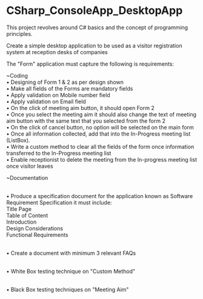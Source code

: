 # CSharp_ConsoleApp_DesktopApp

This project revolves around C# basics and the concept of programming principles.

Create a simple desktop application to be used as a visitor registration system at reception desks of companies

The "Form" application must capture the following is requirements:

~Coding
<br>• Designing of Form 1 & 2 as per design shown
<br>• Make all fields of the Forms are mandatory fields
<br>• Apply validation on Mobile number field
<br>• Apply validation on Email field
<br>• On the click of meeting aim button, it should open Form 2
<br>• Once you select the meeting aim it should also change the text of meeting aim button with the same text that you selected from the form 2
<br>• On the click of cancel button, no option will be selected on the main form
<br>• Once all information collected, add that into the In-Progress meeting list (ListBox).
<br>• Write a custom method to clear all the fields of the form once information transferred to the In-Progress meeting list 
<br>• Enable receptionist to delete the meeting from the In-progress meeting list once visitor leaves
<br>

~Documentation

<br>• Produce a specification document for the application known as Software Requirement Specification
it must include:
<br>Title Page
<br> Table of Content
<br> Introduction
<br> Design Considerations
<br> Functional Requirements


<br>• Create a document with minimum 3 relevant FAQs

<br>• White Box testing technique on "Custom Method"

<br>• Black Box testing techniques on "Meeting Aim"
